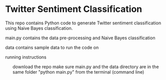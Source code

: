 Twitter Sentiment Classification
======

This repo contains Python code to generate Twitter sentiment classification using Naive Bayes classification. 

<p>
main.py contains the data pre-processing and Naive Bayes classification


<p>
data contains sample data to run the code on


<p>
running instructions
<ul>
</li> download the repo
</li> make sure main.py and the data directory are in the same folder
</li> "python main.py" from the terminal (command line)
</ul>

